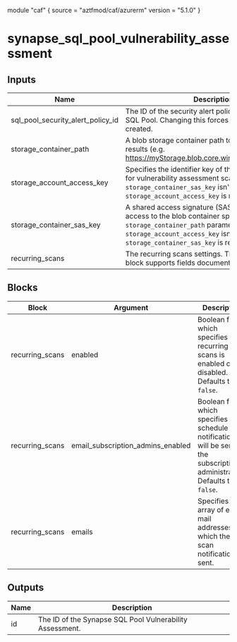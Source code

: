 module "caf" {
  source  = "aztfmod/caf/azurerm"
  version = "5.1.0"
}

# synapse_sql_pool_vulnerability_assessment

## Inputs
| Name | Description | Type | Required |
|------|-------------|------|:--------:|
|sql_pool_security_alert_policy_id| The ID of the security alert policy of the Synapse SQL Pool. Changing this forces a new resource to be created.||True|
|storage_container_path| A blob storage container path to hold the scan results (e.g. https://myStorage.blob.core.windows.net/VaScans/).||True|
|storage_account_access_key| Specifies the identifier key of the storage account for vulnerability assessment scan results. If `storage_container_sas_key` isn't specified, `storage_account_access_key` is required.||False|
|storage_container_sas_key| A shared access signature (SAS Key) that has write access to the blob container specified in `storage_container_path` parameter. If `storage_account_access_key` isn't specified, `storage_container_sas_key` is required.||False|
|recurring_scans| The recurring scans settings. The `recurring_scans` block supports fields documented below.| Block |False|

## Blocks
| Block | Argument | Description | Required |
|-------|----------|-------------|----------|
|recurring_scans|enabled| Boolean flag which specifies if recurring scans is enabled or disabled. Defaults to `false`.|||False|
|recurring_scans|email_subscription_admins_enabled| Boolean flag which specifies if the schedule scan notification will be sent to the subscription administrators. Defaults to `false`.|||False|
|recurring_scans|emails| Specifies an array of e-mail addresses to which the scan notification is sent.|||False|

## Outputs
| Name | Description |
|------|-------------|
|id|The ID of the Synapse SQL Pool Vulnerability Assessment.|||
